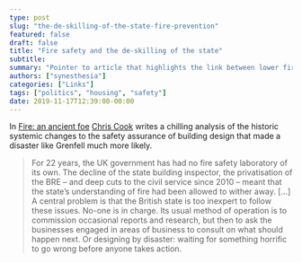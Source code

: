 ```yaml
---
type: post
slug: "the-de-skilling-of-the-state-fire-prevention"
featured: false
draft: false
title: "Fire safety and the de-skilling of the state"
subtitle: 
summary: "Pointer to article that highlights the link between lower fire safety and historic changes to the systems of governance in the UK"
authors: ["synesthesia"]
categories: ["Links"]
tags: ["politics", "housing", "safety"]
date: 2019-11-17T12:39:00-00:00
---
```


In [Fire: an ancient foe](https://members.tortoisemedia.com/2019/11/16/grenfell-and-fire-regs/content.html?sig=k-K5_XG7DTpEDkYDMz1IBVXVZPTRnXSwPxgFTh8HIgI&utm_source=Twitter&utm_medium=Social&utm_campaign=16Nov2019&utm_content=grenfell)  [Chris Cook](https://uk.linkedin.com/in/chriscooktortoise) writes a chilling analysis of the historic systemic changes to the safety assurance of building design that made a disaster like Grenfell much more likely.

> For 22 years, the UK government has had no fire safety laboratory of its own. The decline of the state building inspector, the privatisation of the BRE – and deep cuts to the civil service since 2010 – meant that the state’s understanding of fire had been allowed to wither away. [...] A central problem is that the British state is too inexpert to follow these issues. No-one is in charge. Its usual method of operation is to commission occasional reports and research, but then to ask the businesses engaged in areas of business to consult on what should happen next. Or designing by disaster: waiting for something horrific to go wrong before anyone takes action.
> 


